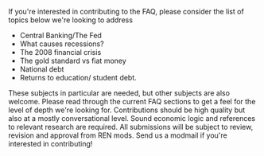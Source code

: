 If you're interested in contributing to the FAQ, please consider the list of topics below we're looking to address

* Central Banking/The Fed
* What causes recessions?
* The 2008 financial crisis
* The gold standard vs fiat money
* National debt
* Returns to education/ student debt.

These subjects in particular are needed, but other subjects are also welcome.  Please read through the current FAQ sections to get a feel for the level of depth we're looking for.  Contributions should be high quality but also at a mostly conversational level.  Sound economic logic and references to relevant research are required.  All submissions will be subject to review, revision and approval from REN mods.  Send us a modmail if you're interested in contributing!
